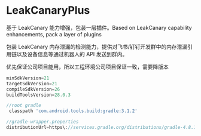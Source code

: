 # LeakCanaryPlus
基于 LeakCanary 能力增强，包装一层插件。Based on LeakCanary capability enhancements, pack a layer of plugins



包装 LeakCanary 内存泄漏的检测能力，提供对飞书/钉钉开发群中的内存泄漏引用链以及设备信息等通过机器人的 API 发送到群内。



优先保证公司项目能用，所以工程环境公司项目保证一致，需要降版本



```groovy
minSdkVersion=21
targetSdkVersion=21
compileSdkVersion=26
buildToolsVersion=28.0.3

//root gradle 
 classpath 'com.android.tools.build:gradle:3.1.2'

//gradle-wrapper.properties
distributionUrl=https\://services.gradle.org/distributions/gradle-4.8.1-bin.zip
```

